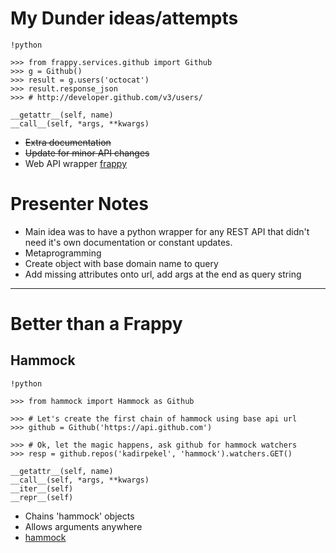 # My Dunder ideas/attempts

    !python

    >>> from frappy.services.github import Github
    >>> g = Github()
    >>> result = g.users('octocat')
    >>> result.response_json
    >>> # http://developer.github.com/v3/users/

    __getattr__(self, name)
    __call__(self, *args, **kwargs)

- <strike>Extra documentation</strike>
- <strike>Update for minor API changes</strike>
- Web API wrapper [frappy](http://github.com/durden/frappy)

# Presenter Notes

- Main idea was to have a python wrapper for any REST API that didn't need it's
  own documentation or constant updates.
- Metaprogramming
- Create object with base domain name to query
- Add missing attributes onto url, add args at the end as query string

--------------------------------------------------

# Better than a Frappy

## Hammock

    !python

    >>> from hammock import Hammock as Github

    >>> # Let's create the first chain of hammock using base api url
    >>> github = Github('https://api.github.com')

    >>> # Ok, let the magic happens, ask github for hammock watchers
    >>> resp = github.repos('kadirpekel', 'hammock').watchers.GET()

    __getattr__(self, name)
    __call__(self, *args, **kwargs)
    __iter__(self)
    __repr__(self)

- Chains 'hammock' objects
- Allows arguments anywhere
- [hammock](https://github.com/kadirpekel/hammock)
